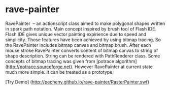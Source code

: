 rave-painter
============

RavePainter  – an actionscript class aimed to make polygonal shapes written in spark path notation. 
Main concept inspired by brush tool of Flash IDE. Flash IDE gives unique vector painting expirience due to speed and simplicity. Those features have been achieved by using bitmap tracing. So the RavePainter includes bitmap canvas and bitmap brush. After each mouse stroke RavePainter converts content of bitmap canvas to string of shape description. String can be rendered with PathRenderer class.
Some concepts of bitmap tracing was given from [potrace algorithm] (http://potrace.sourceforge.net). 
However RavePainter at current state much more simple. It can be treated as a prototype.


[Try Demo] (http://pecheny.github.io/rave-painter/RasterPainter.swf)
